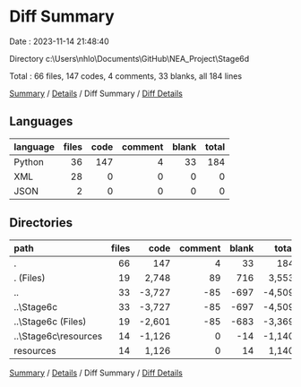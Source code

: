 # Diff Summary

Date : 2023-11-14 21:48:40

Directory c:\\Users\\nhlo\\Documents\\GitHub\\NEA_Project\\Stage6d

Total : 66 files,  147 codes, 4 comments, 33 blanks, all 184 lines

[Summary](results.md) / [Details](details.md) / Diff Summary / [Diff Details](diff-details.md)

## Languages
| language | files | code | comment | blank | total |
| :--- | ---: | ---: | ---: | ---: | ---: |
| Python | 36 | 147 | 4 | 33 | 184 |
| XML | 28 | 0 | 0 | 0 | 0 |
| JSON | 2 | 0 | 0 | 0 | 0 |

## Directories
| path | files | code | comment | blank | total |
| :--- | ---: | ---: | ---: | ---: | ---: |
| . | 66 | 147 | 4 | 33 | 184 |
| . (Files) | 19 | 2,748 | 89 | 716 | 3,553 |
| .. | 33 | -3,727 | -85 | -697 | -4,509 |
| ..\\Stage6c | 33 | -3,727 | -85 | -697 | -4,509 |
| ..\\Stage6c (Files) | 19 | -2,601 | -85 | -683 | -3,369 |
| ..\\Stage6c\\resources | 14 | -1,126 | 0 | -14 | -1,140 |
| resources | 14 | 1,126 | 0 | 14 | 1,140 |

[Summary](results.md) / [Details](details.md) / Diff Summary / [Diff Details](diff-details.md)